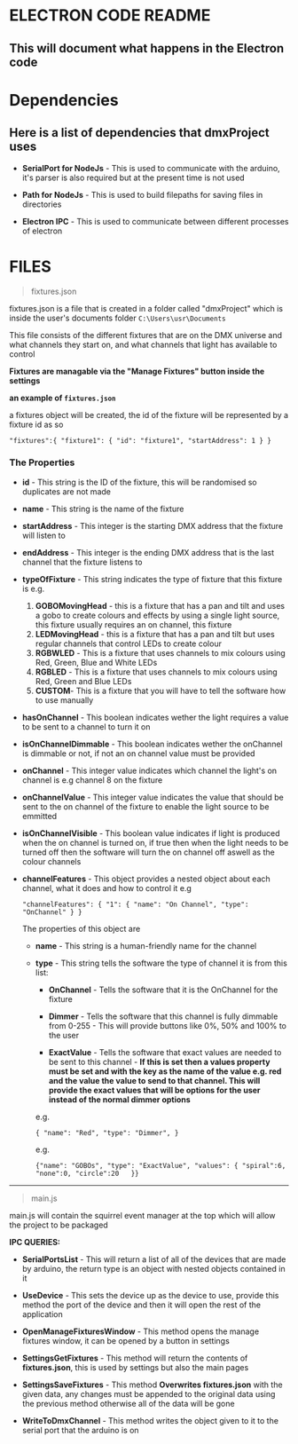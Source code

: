 # ELECTRON CODE README
## This will document what happens in the Electron code

# Dependencies

## Here is a list of dependencies that dmxProject uses

- **SerialPort for NodeJs** - This is used to communicate with the arduino, it's parser is also required but at the present time is not used

- **Path for NodeJs** - This is used to build filepaths for saving files in directories

- **Electron IPC** - This is used to communicate between different processes of electron

# FILES

> fixtures.json

fixtures.json is a file that is created in a folder called "dmxProject" which is inside the user's documents folder
`C:\Users\usr\Documents`

This file consists of the different fixtures that are on the DMX universe and what channels they start on, and what channels that light has available to control

**Fixtures are managable via the "Manage Fixtures" button inside the settings**

**an example of `fixtures.json`**

a fixtures object will be created, the id of the fixture will be represented by a fixture id as so

`"fixtures":{
    "fixture1": {
        "id": "fixture1",
        "startAddress": 1
    }
}`

### The Properties

- **id** - This string is the ID of the fixture, this will be randomised so duplicates are not made

- **name** - This string is the name of the fixture

- **startAddress** - This integer is the starting DMX address that the fixture will listen to

- **endAddress** - This integer is the ending DMX address that is the last channel that the fixture listens to

- **typeOfFixture** - This string indicates the type of fixture that this fixture is e.g.

    1. **GOBOMovingHead** - this is a fixture that has a pan and tilt and uses a gobo to create colours and effects by using a single light source, this fixture usually requires an on channel, this fixture 
    2. **LEDMovingHead** - this is a fixture that has a pan and tilt but uses regular channels that control LEDs to create colour
    3. **RGBWLED** - This is a fixture that uses channels to mix colours using Red, Green, Blue and White LEDs
    4. **RGBLED** - This is a fixture that uses channels to mix colours using Red, Green and Blue LEDs
    5. **CUSTOM**- This is a fixture that you will have to tell the software how to use manually

- **hasOnChannel** - This boolean indicates wether the light requires a value to be sent to a channel to turn it on

- **isOnChannelDimmable** - This boolean indicates wether the onChannel is dimmable or not, if not an on channel value must be provided

- **onChannel** - This integer value indicates which channel the light's on channel is e.g channel 8 on the fixture

- **onChannelValue** - This integer value indicates the value that should be sent to the on channel of the fixture to enable the light source to be emmitted

- **isOnChannelVisible** - This boolean value indicates if light is produced when the on channel is turned on, if true then when the light needs to be turned off then the software will turn the on channel off aswell as the colour channels

- **channelFeatures** - This object provides a nested object about each channel, what it does and how to control it e.g

    `"channelFeatures": {
        "1": {
            "name": "On Channel",
            "type": "OnChannel"
        }
    }`

    The properties of this object are
    
    - **name** - This string is a human-friendly name for the channel

    - **type** - This string tells the software the type of channel it is from this list:

        - **OnChannel** - Tells the software that it is the OnChannel for the fixture
        
        - **Dimmer** - Tells the software that this channel is fully dimmable from 0-255 - This will provide buttons like 0%, 50% and 100% to the user

        - **ExactValue** - Tells the software that exact values are needed to be sent to this channel - **If this is set then a values property must be set and with the key as the name of the value e.g. red and the value the value to send to that channel. This will provide the exact values that will be options for the user instead of the normal dimmer options**

        e.g.

        `{
        "name": "Red",
        "type": "Dimmer",
        }`

        e.g.

        `{"name": "GOBOs",
        "type": "ExactValue",
        "values": {
            "spiral":6,
            "none":0,
            "circle":20  
        }}`


---
> main.js

main.js will contain the squirrel event manager at the top which will allow the project to be packaged

**IPC QUERIES:**

- **SerialPortsList** - This will return a list of all of the devices that are made by arduino, the return type is an object with nested objects contained in it

- **UseDevice** - This sets the device up as the device to use, provide this method the port of the device and then it will open the rest of the application

- **OpenManageFixturesWindow** - This method opens the manage fixtures window, it can be opened by a button in settings

- **SettingsGetFixtures** - This method will return the contents of **fixtures.json**, this is used by settings but also the main pages

- **SettingsSaveFixtures** - This method **Overwrites fixtures.json** with the given data, any changes must be appended to the original data using the previous method otherwise all of the data will be gone

- **WriteToDmxChannel** - This method writes the object given to it to the serial port that the arduino is on